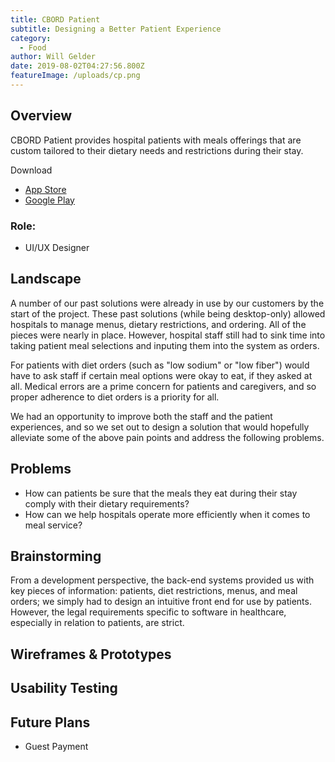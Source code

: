 ```yaml
---
title: CBORD Patient
subtitle: Designing a Better Patient Experience
category:
  - Food
author: Will Gelder
date: 2019-08-02T04:27:56.800Z
featureImage: /uploads/cp.png
---
```

## Overview

CBORD Patient provides hospital patients with meals offerings that are custom tailored to their dietary needs and restrictions during their stay. 

Download
- [App Store](https://apps.apple.com/us/app/cbord-patient/id1319336992)
- [Google Play](https://play.google.com/store/apps/details?id=com.cbord.patient&hl=en_US)

### Role: 
- UI/UX Designer

## Landscape
A number of our past solutions were already in use by our customers by the start of the project. These past solutions (while being desktop-only) allowed hospitals to manage menus, dietary restrictions, and ordering. All of the pieces were nearly in place. However, hospital staff still had to sink time into taking patient meal selections and inputing them into the system as orders. 

For patients with diet orders (such as "low sodium" or "low fiber") would have to ask staff if certain meal options were okay to eat, if they asked at all. Medical errors are a prime concern for patients and caregivers, and so proper adherence to diet orders is a priority for all.  

We had an opportunity to improve both the staff and the patient experiences, and so we set out to design a solution that would hopefully alleviate some of the above pain points and address the following problems. 

## Problems
- How can patients be sure that the meals they eat during their stay comply with their dietary requirements?
- How can we help hospitals operate more efficiently when it comes to meal service?

## Brainstorming
From a development perspective, the back-end systems provided us with key pieces of information: patients, diet restrictions, menus, and meal orders; we simply had to design an intuitive front end for use by patients. However, the legal requirements specific to software in healthcare, especially in relation to patients, are strict.    

## Wireframes & Prototypes

## Usability Testing

## Future Plans
- Guest Payment
